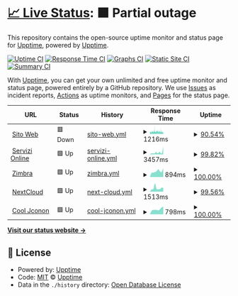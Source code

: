 # [📈 Live Status](https://upptime.github.io/upptime): <!--live status--> **🟧 Partial outage**

This repository contains the open-source uptime monitor and status page for [Upptime](https://upptime.js.org), powered by [Upptime](https://github.com/upptime/upptime).

[![Uptime CI](https://github.com/rglauco/upptime/workflows/Uptime%20CI/badge.svg)](https://github.com/rglauco/upptime/actions?query=workflow%3A%22Uptime+CI%22)
[![Response Time CI](https://github.com/rglauco/upptime/workflows/Response%20Time%20CI/badge.svg)](https://github.com/rglauco/upptime/actions?query=workflow%3A%22Response+Time+CI%22)
[![Graphs CI](https://github.com/rglauco/upptime/workflows/Graphs%20CI/badge.svg)](https://github.com/rglauco/upptime/actions?query=workflow%3A%22Graphs+CI%22)
[![Static Site CI](https://github.com/rglauco/upptime/workflows/Static%20Site%20CI/badge.svg)](https://github.com/rglauco/upptime/actions?query=workflow%3A%22Static+Site+CI%22)
[![Summary CI](https://github.com/rglauco/upptime/workflows/Summary%20CI/badge.svg)](https://github.com/rglauco/upptime/actions?query=workflow%3A%22Summary+CI%22)

With [Upptime](https://upptime.js.org), you can get your own unlimited and free uptime monitor and status page, powered entirely by a GitHub repository. We use [Issues](https://github.com/upptime/upptime/issues) as incident reports, [Actions](https://github.com/rglauco/upptime/actions) as uptime monitors, and [Pages](https://upptime.github.io/upptime) for the status page.

<!--start: status pages-->
<!-- This summary is generated by Upptime (https://github.com/upptime/upptime) -->
<!-- Do not edit this manually, your changes will be overwritten -->
<!-- prettier-ignore -->
| URL | Status | History | Response Time | Uptime |
| --- | ------ | ------- | ------------- | ------ |
| <img alt="" src="https://icons.duckduckgo.com/ip3/www.comune.preganziol.tv.it.ico" height="13"> [Sito Web](https://www.comune.preganziol.tv.it) | 🟥 Down | [sito-web.yml](https://github.com/rglauco/upptime/commits/HEAD/history/sito-web.yml) | <details><summary><img alt="Response time graph" src="./graphs/sito-web/response-time-week.png" height="20"> 1216ms</summary><br><a href="https://rglauco.github.io/upptime/history/sito-web"><img alt="Response time 1163" src="https://img.shields.io/endpoint?url=https%3A%2F%2Fraw.githubusercontent.com%2Frglauco%2Fupptime%2FHEAD%2Fapi%2Fsito-web%2Fresponse-time.json"></a><br><a href="https://rglauco.github.io/upptime/history/sito-web"><img alt="24-hour response time 1005" src="https://img.shields.io/endpoint?url=https%3A%2F%2Fraw.githubusercontent.com%2Frglauco%2Fupptime%2FHEAD%2Fapi%2Fsito-web%2Fresponse-time-day.json"></a><br><a href="https://rglauco.github.io/upptime/history/sito-web"><img alt="7-day response time 1216" src="https://img.shields.io/endpoint?url=https%3A%2F%2Fraw.githubusercontent.com%2Frglauco%2Fupptime%2FHEAD%2Fapi%2Fsito-web%2Fresponse-time-week.json"></a><br><a href="https://rglauco.github.io/upptime/history/sito-web"><img alt="30-day response time 1133" src="https://img.shields.io/endpoint?url=https%3A%2F%2Fraw.githubusercontent.com%2Frglauco%2Fupptime%2FHEAD%2Fapi%2Fsito-web%2Fresponse-time-month.json"></a><br><a href="https://rglauco.github.io/upptime/history/sito-web"><img alt="1-year response time 1162" src="https://img.shields.io/endpoint?url=https%3A%2F%2Fraw.githubusercontent.com%2Frglauco%2Fupptime%2FHEAD%2Fapi%2Fsito-web%2Fresponse-time-year.json"></a></details> | <details><summary><a href="https://rglauco.github.io/upptime/history/sito-web">90.54%</a></summary><a href="https://rglauco.github.io/upptime/history/sito-web"><img alt="All-time uptime 99.69%" src="https://img.shields.io/endpoint?url=https%3A%2F%2Fraw.githubusercontent.com%2Frglauco%2Fupptime%2FHEAD%2Fapi%2Fsito-web%2Fuptime.json"></a><br><a href="https://rglauco.github.io/upptime/history/sito-web"><img alt="24-hour uptime 88.91%" src="https://img.shields.io/endpoint?url=https%3A%2F%2Fraw.githubusercontent.com%2Frglauco%2Fupptime%2FHEAD%2Fapi%2Fsito-web%2Fuptime-day.json"></a><br><a href="https://rglauco.github.io/upptime/history/sito-web"><img alt="7-day uptime 90.54%" src="https://img.shields.io/endpoint?url=https%3A%2F%2Fraw.githubusercontent.com%2Frglauco%2Fupptime%2FHEAD%2Fapi%2Fsito-web%2Fuptime-week.json"></a><br><a href="https://rglauco.github.io/upptime/history/sito-web"><img alt="30-day uptime 94.21%" src="https://img.shields.io/endpoint?url=https%3A%2F%2Fraw.githubusercontent.com%2Frglauco%2Fupptime%2FHEAD%2Fapi%2Fsito-web%2Fuptime-month.json"></a><br><a href="https://rglauco.github.io/upptime/history/sito-web"><img alt="1-year uptime 99.52%" src="https://img.shields.io/endpoint?url=https%3A%2F%2Fraw.githubusercontent.com%2Frglauco%2Fupptime%2FHEAD%2Fapi%2Fsito-web%2Fuptime-year.json"></a></details>
| <img alt="" src="https://icons.duckduckgo.com/ip3/servizionline.comune.preganziol.tv.it.ico" height="13"> [Servizi Online](https://servizionline.comune.preganziol.tv.it) | 🟩 Up | [servizi-online.yml](https://github.com/rglauco/upptime/commits/HEAD/history/servizi-online.yml) | <details><summary><img alt="Response time graph" src="./graphs/servizi-online/response-time-week.png" height="20"> 3457ms</summary><br><a href="https://rglauco.github.io/upptime/history/servizi-online"><img alt="Response time 2428" src="https://img.shields.io/endpoint?url=https%3A%2F%2Fraw.githubusercontent.com%2Frglauco%2Fupptime%2FHEAD%2Fapi%2Fservizi-online%2Fresponse-time.json"></a><br><a href="https://rglauco.github.io/upptime/history/servizi-online"><img alt="24-hour response time 14082" src="https://img.shields.io/endpoint?url=https%3A%2F%2Fraw.githubusercontent.com%2Frglauco%2Fupptime%2FHEAD%2Fapi%2Fservizi-online%2Fresponse-time-day.json"></a><br><a href="https://rglauco.github.io/upptime/history/servizi-online"><img alt="7-day response time 3457" src="https://img.shields.io/endpoint?url=https%3A%2F%2Fraw.githubusercontent.com%2Frglauco%2Fupptime%2FHEAD%2Fapi%2Fservizi-online%2Fresponse-time-week.json"></a><br><a href="https://rglauco.github.io/upptime/history/servizi-online"><img alt="30-day response time 2395" src="https://img.shields.io/endpoint?url=https%3A%2F%2Fraw.githubusercontent.com%2Frglauco%2Fupptime%2FHEAD%2Fapi%2Fservizi-online%2Fresponse-time-month.json"></a><br><a href="https://rglauco.github.io/upptime/history/servizi-online"><img alt="1-year response time 2411" src="https://img.shields.io/endpoint?url=https%3A%2F%2Fraw.githubusercontent.com%2Frglauco%2Fupptime%2FHEAD%2Fapi%2Fservizi-online%2Fresponse-time-year.json"></a></details> | <details><summary><a href="https://rglauco.github.io/upptime/history/servizi-online">99.82%</a></summary><a href="https://rglauco.github.io/upptime/history/servizi-online"><img alt="All-time uptime 99.07%" src="https://img.shields.io/endpoint?url=https%3A%2F%2Fraw.githubusercontent.com%2Frglauco%2Fupptime%2FHEAD%2Fapi%2Fservizi-online%2Fuptime.json"></a><br><a href="https://rglauco.github.io/upptime/history/servizi-online"><img alt="24-hour uptime 100.00%" src="https://img.shields.io/endpoint?url=https%3A%2F%2Fraw.githubusercontent.com%2Frglauco%2Fupptime%2FHEAD%2Fapi%2Fservizi-online%2Fuptime-day.json"></a><br><a href="https://rglauco.github.io/upptime/history/servizi-online"><img alt="7-day uptime 99.82%" src="https://img.shields.io/endpoint?url=https%3A%2F%2Fraw.githubusercontent.com%2Frglauco%2Fupptime%2FHEAD%2Fapi%2Fservizi-online%2Fuptime-week.json"></a><br><a href="https://rglauco.github.io/upptime/history/servizi-online"><img alt="30-day uptime 99.96%" src="https://img.shields.io/endpoint?url=https%3A%2F%2Fraw.githubusercontent.com%2Frglauco%2Fupptime%2FHEAD%2Fapi%2Fservizi-online%2Fuptime-month.json"></a><br><a href="https://rglauco.github.io/upptime/history/servizi-online"><img alt="1-year uptime 99.60%" src="https://img.shields.io/endpoint?url=https%3A%2F%2Fraw.githubusercontent.com%2Frglauco%2Fupptime%2FHEAD%2Fapi%2Fservizi-online%2Fuptime-year.json"></a></details>
| <img alt="" src="https://icons.duckduckgo.com/ip3/posta.comune.preganziol.tv.it.ico" height="13"> [Zimbra](https://posta.comune.preganziol.tv.it) | 🟩 Up | [zimbra.yml](https://github.com/rglauco/upptime/commits/HEAD/history/zimbra.yml) | <details><summary><img alt="Response time graph" src="./graphs/zimbra/response-time-week.png" height="20"> 894ms</summary><br><a href="https://rglauco.github.io/upptime/history/zimbra"><img alt="Response time 1158" src="https://img.shields.io/endpoint?url=https%3A%2F%2Fraw.githubusercontent.com%2Frglauco%2Fupptime%2FHEAD%2Fapi%2Fzimbra%2Fresponse-time.json"></a><br><a href="https://rglauco.github.io/upptime/history/zimbra"><img alt="24-hour response time 1352" src="https://img.shields.io/endpoint?url=https%3A%2F%2Fraw.githubusercontent.com%2Frglauco%2Fupptime%2FHEAD%2Fapi%2Fzimbra%2Fresponse-time-day.json"></a><br><a href="https://rglauco.github.io/upptime/history/zimbra"><img alt="7-day response time 894" src="https://img.shields.io/endpoint?url=https%3A%2F%2Fraw.githubusercontent.com%2Frglauco%2Fupptime%2FHEAD%2Fapi%2Fzimbra%2Fresponse-time-week.json"></a><br><a href="https://rglauco.github.io/upptime/history/zimbra"><img alt="30-day response time 866" src="https://img.shields.io/endpoint?url=https%3A%2F%2Fraw.githubusercontent.com%2Frglauco%2Fupptime%2FHEAD%2Fapi%2Fzimbra%2Fresponse-time-month.json"></a><br><a href="https://rglauco.github.io/upptime/history/zimbra"><img alt="1-year response time 1237" src="https://img.shields.io/endpoint?url=https%3A%2F%2Fraw.githubusercontent.com%2Frglauco%2Fupptime%2FHEAD%2Fapi%2Fzimbra%2Fresponse-time-year.json"></a></details> | <details><summary><a href="https://rglauco.github.io/upptime/history/zimbra">100.00%</a></summary><a href="https://rglauco.github.io/upptime/history/zimbra"><img alt="All-time uptime 99.76%" src="https://img.shields.io/endpoint?url=https%3A%2F%2Fraw.githubusercontent.com%2Frglauco%2Fupptime%2FHEAD%2Fapi%2Fzimbra%2Fuptime.json"></a><br><a href="https://rglauco.github.io/upptime/history/zimbra"><img alt="24-hour uptime 100.00%" src="https://img.shields.io/endpoint?url=https%3A%2F%2Fraw.githubusercontent.com%2Frglauco%2Fupptime%2FHEAD%2Fapi%2Fzimbra%2Fuptime-day.json"></a><br><a href="https://rglauco.github.io/upptime/history/zimbra"><img alt="7-day uptime 100.00%" src="https://img.shields.io/endpoint?url=https%3A%2F%2Fraw.githubusercontent.com%2Frglauco%2Fupptime%2FHEAD%2Fapi%2Fzimbra%2Fuptime-week.json"></a><br><a href="https://rglauco.github.io/upptime/history/zimbra"><img alt="30-day uptime 100.00%" src="https://img.shields.io/endpoint?url=https%3A%2F%2Fraw.githubusercontent.com%2Frglauco%2Fupptime%2FHEAD%2Fapi%2Fzimbra%2Fuptime-month.json"></a><br><a href="https://rglauco.github.io/upptime/history/zimbra"><img alt="1-year uptime 99.76%" src="https://img.shields.io/endpoint?url=https%3A%2F%2Fraw.githubusercontent.com%2Frglauco%2Fupptime%2FHEAD%2Fapi%2Fzimbra%2Fuptime-year.json"></a></details>
| <img alt="" src="https://icons.duckduckgo.com/ip3/nc.comune.preganziol.tv.it.ico" height="13"> [NextCloud](https://nc.comune.preganziol.tv.it) | 🟩 Up | [next-cloud.yml](https://github.com/rglauco/upptime/commits/HEAD/history/next-cloud.yml) | <details><summary><img alt="Response time graph" src="./graphs/next-cloud/response-time-week.png" height="20"> 1513ms</summary><br><a href="https://rglauco.github.io/upptime/history/next-cloud"><img alt="Response time 1425" src="https://img.shields.io/endpoint?url=https%3A%2F%2Fraw.githubusercontent.com%2Frglauco%2Fupptime%2FHEAD%2Fapi%2Fnext-cloud%2Fresponse-time.json"></a><br><a href="https://rglauco.github.io/upptime/history/next-cloud"><img alt="24-hour response time 1601" src="https://img.shields.io/endpoint?url=https%3A%2F%2Fraw.githubusercontent.com%2Frglauco%2Fupptime%2FHEAD%2Fapi%2Fnext-cloud%2Fresponse-time-day.json"></a><br><a href="https://rglauco.github.io/upptime/history/next-cloud"><img alt="7-day response time 1513" src="https://img.shields.io/endpoint?url=https%3A%2F%2Fraw.githubusercontent.com%2Frglauco%2Fupptime%2FHEAD%2Fapi%2Fnext-cloud%2Fresponse-time-week.json"></a><br><a href="https://rglauco.github.io/upptime/history/next-cloud"><img alt="30-day response time 1319" src="https://img.shields.io/endpoint?url=https%3A%2F%2Fraw.githubusercontent.com%2Frglauco%2Fupptime%2FHEAD%2Fapi%2Fnext-cloud%2Fresponse-time-month.json"></a><br><a href="https://rglauco.github.io/upptime/history/next-cloud"><img alt="1-year response time 1330" src="https://img.shields.io/endpoint?url=https%3A%2F%2Fraw.githubusercontent.com%2Frglauco%2Fupptime%2FHEAD%2Fapi%2Fnext-cloud%2Fresponse-time-year.json"></a></details> | <details><summary><a href="https://rglauco.github.io/upptime/history/next-cloud">99.56%</a></summary><a href="https://rglauco.github.io/upptime/history/next-cloud"><img alt="All-time uptime 98.48%" src="https://img.shields.io/endpoint?url=https%3A%2F%2Fraw.githubusercontent.com%2Frglauco%2Fupptime%2FHEAD%2Fapi%2Fnext-cloud%2Fuptime.json"></a><br><a href="https://rglauco.github.io/upptime/history/next-cloud"><img alt="24-hour uptime 100.00%" src="https://img.shields.io/endpoint?url=https%3A%2F%2Fraw.githubusercontent.com%2Frglauco%2Fupptime%2FHEAD%2Fapi%2Fnext-cloud%2Fuptime-day.json"></a><br><a href="https://rglauco.github.io/upptime/history/next-cloud"><img alt="7-day uptime 99.56%" src="https://img.shields.io/endpoint?url=https%3A%2F%2Fraw.githubusercontent.com%2Frglauco%2Fupptime%2FHEAD%2Fapi%2Fnext-cloud%2Fuptime-week.json"></a><br><a href="https://rglauco.github.io/upptime/history/next-cloud"><img alt="30-day uptime 99.90%" src="https://img.shields.io/endpoint?url=https%3A%2F%2Fraw.githubusercontent.com%2Frglauco%2Fupptime%2FHEAD%2Fapi%2Fnext-cloud%2Fuptime-month.json"></a><br><a href="https://rglauco.github.io/upptime/history/next-cloud"><img alt="1-year uptime 99.77%" src="https://img.shields.io/endpoint?url=https%3A%2F%2Fraw.githubusercontent.com%2Frglauco%2Fupptime%2FHEAD%2Fapi%2Fnext-cloud%2Fuptime-year.json"></a></details>
| <img alt="" src="https://icons.duckduckgo.com/ip3/concorsi.comune.preganziol.tv.it.ico" height="13"> [Cool Jconon](https://concorsi.comune.preganziol.tv.it) | 🟩 Up | [cool-jconon.yml](https://github.com/rglauco/upptime/commits/HEAD/history/cool-jconon.yml) | <details><summary><img alt="Response time graph" src="./graphs/cool-jconon/response-time-week.png" height="20"> 798ms</summary><br><a href="https://rglauco.github.io/upptime/history/cool-jconon"><img alt="Response time 1050" src="https://img.shields.io/endpoint?url=https%3A%2F%2Fraw.githubusercontent.com%2Frglauco%2Fupptime%2FHEAD%2Fapi%2Fcool-jconon%2Fresponse-time.json"></a><br><a href="https://rglauco.github.io/upptime/history/cool-jconon"><img alt="24-hour response time 1214" src="https://img.shields.io/endpoint?url=https%3A%2F%2Fraw.githubusercontent.com%2Frglauco%2Fupptime%2FHEAD%2Fapi%2Fcool-jconon%2Fresponse-time-day.json"></a><br><a href="https://rglauco.github.io/upptime/history/cool-jconon"><img alt="7-day response time 798" src="https://img.shields.io/endpoint?url=https%3A%2F%2Fraw.githubusercontent.com%2Frglauco%2Fupptime%2FHEAD%2Fapi%2Fcool-jconon%2Fresponse-time-week.json"></a><br><a href="https://rglauco.github.io/upptime/history/cool-jconon"><img alt="30-day response time 806" src="https://img.shields.io/endpoint?url=https%3A%2F%2Fraw.githubusercontent.com%2Frglauco%2Fupptime%2FHEAD%2Fapi%2Fcool-jconon%2Fresponse-time-month.json"></a><br><a href="https://rglauco.github.io/upptime/history/cool-jconon"><img alt="1-year response time 1008" src="https://img.shields.io/endpoint?url=https%3A%2F%2Fraw.githubusercontent.com%2Frglauco%2Fupptime%2FHEAD%2Fapi%2Fcool-jconon%2Fresponse-time-year.json"></a></details> | <details><summary><a href="https://rglauco.github.io/upptime/history/cool-jconon">100.00%</a></summary><a href="https://rglauco.github.io/upptime/history/cool-jconon"><img alt="All-time uptime 98.66%" src="https://img.shields.io/endpoint?url=https%3A%2F%2Fraw.githubusercontent.com%2Frglauco%2Fupptime%2FHEAD%2Fapi%2Fcool-jconon%2Fuptime.json"></a><br><a href="https://rglauco.github.io/upptime/history/cool-jconon"><img alt="24-hour uptime 100.00%" src="https://img.shields.io/endpoint?url=https%3A%2F%2Fraw.githubusercontent.com%2Frglauco%2Fupptime%2FHEAD%2Fapi%2Fcool-jconon%2Fuptime-day.json"></a><br><a href="https://rglauco.github.io/upptime/history/cool-jconon"><img alt="7-day uptime 100.00%" src="https://img.shields.io/endpoint?url=https%3A%2F%2Fraw.githubusercontent.com%2Frglauco%2Fupptime%2FHEAD%2Fapi%2Fcool-jconon%2Fuptime-week.json"></a><br><a href="https://rglauco.github.io/upptime/history/cool-jconon"><img alt="30-day uptime 100.00%" src="https://img.shields.io/endpoint?url=https%3A%2F%2Fraw.githubusercontent.com%2Frglauco%2Fupptime%2FHEAD%2Fapi%2Fcool-jconon%2Fuptime-month.json"></a><br><a href="https://rglauco.github.io/upptime/history/cool-jconon"><img alt="1-year uptime 99.83%" src="https://img.shields.io/endpoint?url=https%3A%2F%2Fraw.githubusercontent.com%2Frglauco%2Fupptime%2FHEAD%2Fapi%2Fcool-jconon%2Fuptime-year.json"></a></details>

<!--end: status pages-->

[**Visit our status website →**](https://upptime.github.io/upptime)

## 📄 License

- Powered by: [Upptime](https://github.com/upptime/upptime)
- Code: [MIT](./LICENSE) © [Upptime](https://upptime.js.org)
- Data in the `./history` directory: [Open Database License](https://opendatacommons.org/licenses/odbl/1-0/)
